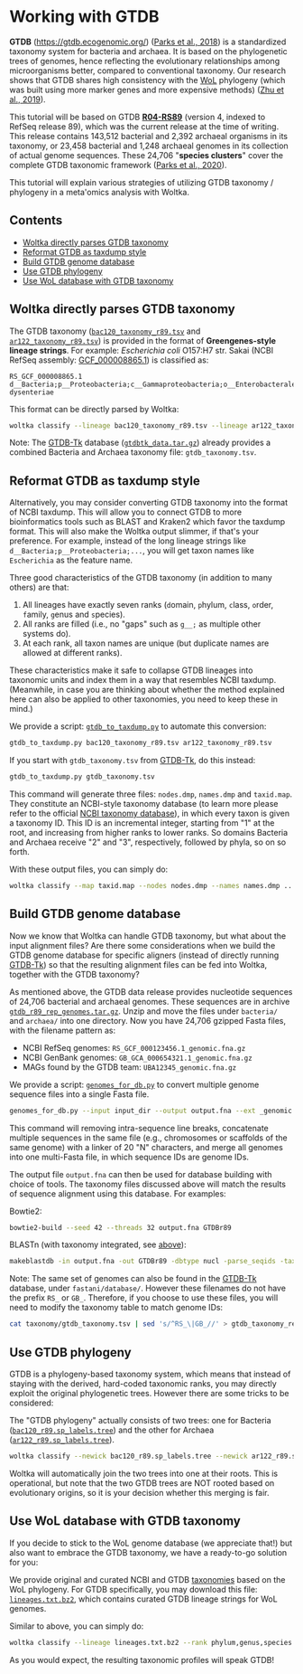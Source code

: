 # Working with GTDB

**GTDB** (https://gtdb.ecogenomic.org/) ([Parks et al., 2018](https://www.nature.com/articles/nbt.4229)) is a standardized taxonomy system for bacteria and archaea. It is based on the phylogenetic trees of genomes, hence reflecting the evolutionary relationships among microorganisms better, compared to conventional taxonomy. Our research shows that GTDB shares high consistency with the [WoL](https://biocore.github.io/wol/) phylogeny (which was built using more marker genes and more expensive methods) ([Zhu et al., 2019](https://www.nature.com/articles/s41467-019-13443-4)).

This tutorial will be based on GTDB [**R04-RS89**](https://data.ace.uq.edu.au/public/gtdb/data/releases/release89/) (version 4, indexed to RefSeq release 89), which was the current release at the time of writing. This release contains 143,512 bacterial and 2,392 archaeal organisms in its taxonomy, or 23,458 bacterial and 1,248 archaeal genomes in its collection of actual genome sequences. These 24,706 "**species clusters**" cover the complete GTDB taxonomic framework ([Parks et al., 2020](https://www.nature.com/articles/s41587-020-0501-8)).

This tutorial will explain various strategies of utilizing GTDB taxonomy / phylogeny in a meta'omics analysis with Woltka.


## Contents

- [Woltka directly parses GTDB taxonomy](#woltka-directly-parses-gtdb-taxonomy)
- [Reformat GTDB as taxdump style](#reformat-gtdb-as-taxdump-style)
- [Build GTDB genome database](#build-gtdb-genome-database)
- [Use GTDB phylogeny](#use-gtdb-phylogeny)
- [Use WoL database with GTDB taxonomy](#use-wol-database-with-gtdb-taxonomy)


## Woltka directly parses GTDB taxonomy

The GTDB taxonomy ([`bac120_taxonomy_r89.tsv`](https://data.ace.uq.edu.au/public/gtdb/data/releases/release89/89.0/bac120_taxonomy_r89.tsv) and [`ar122_taxonomy_r89.tsv`](https://data.ace.uq.edu.au/public/gtdb/data/releases/release89/89.0/ar122_taxonomy_r89.tsv)) is provided in the format of **Greengenes-style lineage strings**. For example: _Escherichia coli_ O157:H7 str. Sakai (NCBI RefSeq assembly: [GCF_000008865.1](https://www.ncbi.nlm.nih.gov/assembly/GCF_000008865.1/)) is classified as:

```
RS_GCF_000008865.1	d__Bacteria;p__Proteobacteria;c__Gammaproteobacteria;o__Enterobacterales;f__Enterobacteriaceae;g__Escherichia;s__Escherichia dysenteriae
```

This format can be directly parsed by Woltka:

```bash
woltka classify --lineage bac120_taxonomy_r89.tsv --lineage ar122_taxonomy_r89.tsv ...
```

Note: The [GTDB-Tk](https://github.com/Ecogenomics/GtdbTk) database ([`gtdbtk_data.tar.gz`](https://data.ace.uq.edu.au/public/gtdb/data/releases/release89/89.0/gtdbtk_r89_data.tar.gz)) already provides a combined Bacteria and Archaea taxonomy file: `gtdb_taxonomy.tsv`.


## Reformat GTDB as taxdump style

Alternatively, you may consider converting GTDB taxonomy into the format of NCBI taxdump. This will allow you to connect GTDB to more bioinformatics tools such as BLAST and Kraken2 which favor the taxdump format. This will also make the Woltka output slimmer, if that's your preference. For example, instead of the long lineage strings like `d__Bacteria;p__Proteobacteria;...`, you will get taxon names like `Escherichia` as the feature name.

Three good characteristics of the GTDB taxonomy (in addition to many others) are that:

1) All lineages have exactly seven ranks (`d`omain, `p`hylum, `c`lass, `o`rder, `f`amily, `g`enus and `s`pecies).
2) All ranks are filled (i.e., no "gaps" such as `g__;` as multiple other systems do).
3) At each rank, all taxon names are unique (but duplicate names are allowed at different ranks).

These characteristics make it safe to collapse GTDB lineages into taxonomic units and index them in a way that resembles NCBI taxdump. (Meanwhile, in case you are thinking about whether the method explained here can also be applied to other taxonomies, you need to keep these in mind.)

We provide a script: [`gtdb_to_taxdump.py`](https://biocore.github.io/wol/code/scripts/gtdb_to_taxdump.py) to automate this conversion:

```bash
gtdb_to_taxdump.py bac120_taxonomy_r89.tsv ar122_taxonomy_r89.tsv
```

If you start with `gtdb_taxonomy.tsv` from [GTDB-Tk](https://github.com/Ecogenomics/GtdbTk), do this instead:

```bash
gtdb_to_taxdump.py gtdb_taxonomy.tsv
```

This command will generate three files: `nodes.dmp`, `names.dmp` and `taxid.map`. They constitute an NCBI-style taxonomy database (to learn more please refer to the official [NCBI taxonomy database](https://ftp.ncbi.nlm.nih.gov/pub/taxonomy/)), in which every taxon is given a taxonomy ID. This ID is an incremental integer, starting from "1" at the root, and increasing from higher ranks to lower ranks. So domains Bacteria and Archaea receive "2" and "3", respectively, followed by phyla, so on so forth.

With these output files, you can simply do:

```bash
woltka classify --map taxid.map --nodes nodes.dmp --names names.dmp ...
```


## Build GTDB genome database

Now we know that Woltka can handle GTDB taxonomy, but what about the input alignment files? Are there some considerations when we build the GTDB genome database for specific aligners (instead of directly running [GTDB-Tk](https://github.com/Ecogenomics/GtdbTk)) so that the resulting alignment files can be fed into Woltka, together with the GTDB taxonomy?

As mentioned above, the GTDB data release provides nucleotide sequences of 24,706 bacterial and archaeal genomes. These sequences are in archive [`gtdb_r89_rep_genomes.tar.gz`](https://data.ace.uq.edu.au/public/gtdb/data/releases/release89/89.0/gtdb_r89_rep_genomes.tar.gz). Unzip and move the files under `bacteria/` and `archaea/` into one directory. Now you have 24,706 gzipped Fasta files, with the filename pattern as:

- NCBI RefSeq genomes: `RS_GCF_000123456.1_genomic.fna.gz`
- NCBI GenBank genomes: `GB_GCA_000654321.1_genomic.fna.gz`
- MAGs found by the GTDB team: `UBA12345_genomic.fna.gz`

We provide a script: [`genomes_for_db.py`](https://biocore.github.io/wol/code/scripts/genomes_for_db.py) to convert multiple genome sequence files into a single Fasta file.

```bash
genomes_for_db.py --input input_dir --output output.fna --ext _genomic.fna.gz --concat --gap N*20
```

This command will removing intra-sequence line breaks, concatenate multiple sequences in the same file (e.g., chromosomes or scaffolds of the same genome) with a linker of 20 "N" characters, and merge all genomes into one multi-Fasta file, in which sequence IDs are genome IDs.

The output file `output.fna` can then be used for database building with choice of tools. The taxonomy files discussed above will match the results of sequence alignment using this database. For examples:

Bowtie2:

```bash
bowtie2-build --seed 42 --threads 32 output.fna GTDBr89
```

BLASTn (with taxonomy integrated, see [above](#reformat-gtdb-as-taxdump-style)):

```bash
makeblastdb -in output.fna -out GTDBr89 -dbtype nucl -parse_seqids -taxid_map taxid.map
```

Note: The same set of genomes can also be found in the [GTDB-Tk](https://github.com/Ecogenomics/GtdbTk) database, under `fastani/database/`. However these filenames do not have the prefix `RS_` or `GB_`. Therefore, if you choose to use these files, you will need to modify the taxonomy table to match genome IDs:

```bash
cat taxonomy/gtdb_taxonomy.tsv | sed 's/^RS_\|GB_//' > gtdb_taxonomy_rev.tsv
```


## Use GTDB phylogeny

GTDB is a phylogeny-based taxonomy system, which means that instead of staying with the derived, hard-coded taxonomic ranks, you may directly exploit the original phylogenetic trees. However there are some tricks to be considered:

The "GTDB phylogeny" actually consists of two trees: one for Bacteria ([`bac120_r89.sp_labels.tree`](https://data.ace.uq.edu.au/public/gtdb/data/releases/release89/89.0/bac120_r89.sp_labels.tree)) and the other for Archaea ([`ar122_r89.sp_labels.tree`](https://data.ace.uq.edu.au/public/gtdb/data/releases/release89/89.0/ar122_r89.sp_labels.tree)).

```bash
woltka classify --newick bac120_r89.sp_labels.tree --newick ar122_r89.sp_labels.tree ...
```

Woltka will automatically join the two trees into one at their roots. This is operational, but note that the two GTDB trees are NOT rooted based on evolutionary origins, so it is your decision whether this merging is fair.


## Use WoL database with GTDB taxonomy

If you decide to stick to the WoL genome database (we appreciate that!) but also want to embrace the GTDB taxonomy, we have a ready-to-go solution for you:

We provide original and curated NCBI and GTDB [taxonomies](https://biocore.github.io/wol/data/taxonomy/) based on the WoL phylogeny. For GTDB specifically, you may download this file: [`lineages.txt.bz2`](https://github.com/biocore/wol/raw/master/data/taxonomy/gtdb/curation/lineages.txt.bz2), which contains curated GTDB lineage strings for WoL genomes.

Similar to above, you can simply do:

```bash
woltka classify --lineage lineages.txt.bz2 --rank phylum,genus,species ...
```

As you would expect, the resulting taxonomic profiles will speak GTDB!
